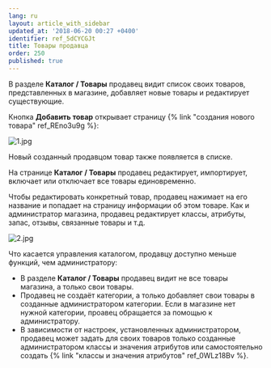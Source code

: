 ```yaml
---
lang: ru
layout: article_with_sidebar
updated_at: '2018-06-20 00:27 +0400'
identifier: ref_5dCYCGJt
title: Товары продавца
order: 250
published: true
---
```

В разделе **Каталог / Товары** продавец видит список своих товаров, представленных в магазине, добавляет новые товары и редактирует существующие.

Кнопка **Добавить товар** открывает страницу {% link "создания нового товара" ref_REno3u9g %}:

![1.jpg]({{site.baseurl}}/attachments/ref_5dCYCGJt/1.jpg)

Новый созданный продавцом товар также появляется в списке.

На странице **Каталог / Товары** продавец редактирует, импортирует, включает или отключает все товары единовременно. 

Чтобы редактировать конкретный товар, продавец нажимает на его название и попадает на страницу информации об этом товаре. Как и администратор магазина, продавец редактирует классы, атрибуты, запас, отзывы, связанные товары и т.д.

![2.jpg]({{site.baseurl}}/attachments/ref_5dCYCGJt/2.jpg)

Что касается управления каталогом, продавцу доступно меньше функций, чем администратору:

*   В разделе **Каталог / Товары** продавец видит не все товары магазина, а только свои товары.
*   Продавец не создаёт категории, а только добавляет свои товары в созданные администратором категории. Если в магазине нет нужной категории, проавец обращается за помощью к администратору.
*   В зависимости от настроек, установленных администратором, продавец может задать для своих товаров только созданные администратором классы и значения атрибутов или самостоятельно создать {% link "классы и значения атрибутов" ref_0WLz18Bv %}.
